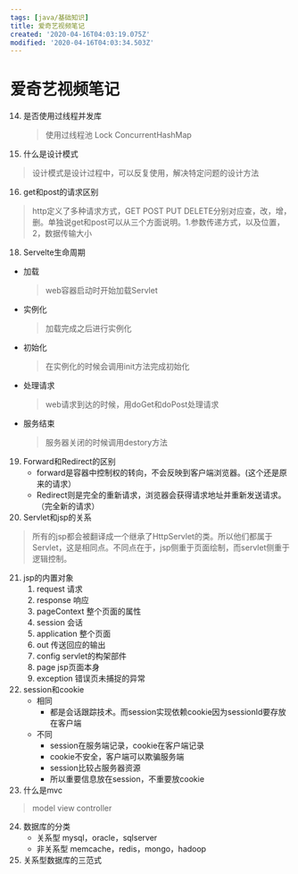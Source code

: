 ```yaml
---
tags: [java/基础知识]
title: 爱奇艺视频笔记
created: '2020-04-16T04:03:19.075Z'
modified: '2020-04-16T04:03:34.503Z'
---
```


# 爱奇艺视频笔记

14. 是否使用过线程并发库
    >使用过线程池
    >Lock
    >ConcurrentHashMap
15. 什么是设计模式
>设计模式是设计过程中，可以反复使用，解决特定问题的设计方法
16. get和post的请求区别
> http定义了多种请求方式，GET POST PUT DELETE分别对应查，改，增，删。单独说get和post可以从三个方面说明。1.参数传递方式，以及位置，2，数据传输大小
18. Servelte生命周期
- 加载
    >web容器启动时开始加载Servlet 
- 实例化
    >加载完成之后进行实例化
- 初始化
    >在实例化的时候会调用init方法完成初始化
- 处理请求
    >web请求到达的时候，用doGet和doPost处理请求
- 服务结束
    >服务器关闭的时候调用destory方法
19. Forward和Redirect的区别
    - forward是容器中控制权的转向，不会反映到客户端浏览器。(这个还是原来的请求）
    - Redirect则是完全的重新请求，浏览器会获得请求地址并重新发送请求。（完全新的请求）
20. Servlet和jsp的关系
>所有的jsp都会被翻译成一个继承了HttpServlet的类。所以他们都属于Servlet，这是相同点。不同点在于，jsp侧重于页面绘制，而servlet侧重于逻辑控制。
21. jsp的内置对象
    1. request 请求
    2. response 响应
    3. pageContext 整个页面的属性
    4. session 会话
    5. application 整个页面
    6. out 传送回应的输出
    7. config servlet的构架部件
    8. page jsp页面本身
    9. exception 错误页未捕捉的异常
22. session和cookie
    - 相同
        - 都是会话跟踪技术。而session实现依赖cookie因为sessionId要存放在客户端
    - 不同
        - session在服务端记录，cookie在客户端记录
        - cookie不安全，客户端可以欺骗服务端
        - session比较占服务器资源
        - 所以重要信息放在session，不重要放cookie
23. 什么是mvc
>model view controller
24. 数据库的分类
    - 关系型 mysql，oracle，sqlserver
    - 非关系型 memcache，redis，mongo，hadoop
25. 关系型数据库的三范式


